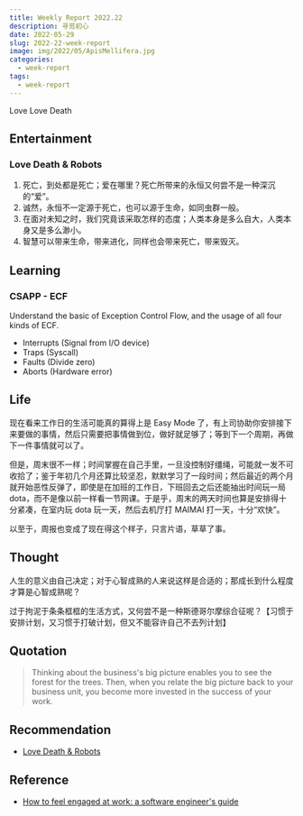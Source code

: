 ```yaml
---
title: Weekly Report 2022.22
description: 寻觅初心
date: 2022-05-29
slug: 2022-22-week-report
image: img/2022/05/ApisMellifera.jpg
categories:
  - week-report
tags:
  - week-report
---
```


Love Love Death

## Entertainment

### Love Death & Robots

1. 死亡，到处都是死亡；爱在哪里？死亡所带来的永恒又何尝不是一种深沉的“爱”。
2. 诚然，永恒不一定源于死亡，也可以源于生命，如同虫群一般。
3. 在面对未知之时，我们究竟该采取怎样的态度；人类本身是多么自大，人类本身又是多么渺小。
4. 智慧可以带来生命，带来进化，同样也会带来死亡，带来毁灭。

## Learning

### CSAPP - ECF

Understand the basic of Exception Control Flow, and the usage of all four kinds of ECF.

- Interrupts (Signal from I/O device)
- Traps (Syscall)
- Faults (Divide zero)
- Aborts (Hardware error)

## Life

现在看来工作日的生活可能真的算得上是 Easy Mode 了，有上司协助你安排接下来要做的事情，然后只需要把事情做到位，做好就足够了；等到下一个周期，再做下一件事情就可以了。

但是，周末很不一样；时间掌握在自己手里，一旦没控制好缰绳，可能就一发不可收拾了；鉴于年初几个月还算比较坚忍，默默学习了一段时间；然后最近的两个月就开始恶性反弹了，即使是在加班的工作日，下班回去之后还能抽出时间玩一局 dota，而不是像以前一样看一节网课。于是乎，周末的两天时间也算是安排得十分紧凑，在室内玩 dota 玩一天，然后去机厅打 MAIMAI 打一天，十分“欢快”。

以至于，周报也变成了现在得这个样子，只言片语，草草了事。

## Thought

人生的意义由自己决定；对于心智成熟的人来说这样是合适的；那成长到什么程度才算是心智成熟呢？

过于拘泥于条条框框的生活方式，又何尝不是一种斯德哥尔摩综合征呢？【习惯于安排计划，又习惯于打破计划，但又不能容许自己不去列计划】

## Quotation

> Thinking about the business's big picture enables you to see the forest for the trees. Then, when you relate the big picture back to your business unit, you become more invested in the success of your work.

## Recommendation

- [Love Death & Robots](https://www.libvio.me/detail/100796.html)

## Reference

- [How to feel engaged at work: a software engineer's guide](https://jasont.co/ennui/)
